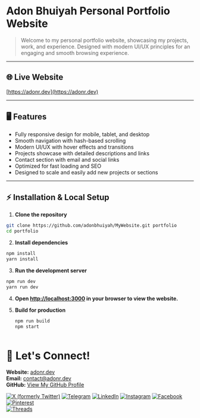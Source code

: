 # Adon Bhuiyah Personal Portfolio Website 

> Welcome to my personal portfolio website, showcasing my projects, work, and experience. Designed with modern UI/UX principles for an engaging and smooth browsing experience.  

---

## 🌐 Live Website
[https://adonr.dev](https://adonr.dev)

---

## 🖥️ Features

- Fully responsive design for mobile, tablet, and desktop
- Smooth navigation with hash-based scrolling
- Modern UI/UX with hover effects and transitions
- Projects showcase with detailed descriptions and links
- Contact section with email and social links
- Optimized for fast loading and SEO
- Designed to scale and easily add new projects or sections

---

## ⚡ Installation & Local Setup

1. **Clone the repository**

``` bash
git clone https://github.com/adonbhuiyah/MyWebsite.git portfolio
cd portfolio
```
2. **Install dependencies**

```bash
npm install
yarn install

```
3. **Run the development server**

```bash
npm run dev
yarn run dev

```
4. **Open [http://localhost:3000](http://localhost:3000) in your browser to view the website.**
 
5. **Build for production**
   
   ``` bash
   npm run build 
   npm start
  ```
```
# 🤝 Let's Connect!

**Website:** [adonr.dev](https://adonr.dev)  
**Email:** [contact@adonr.dev](mailto:contact@adonr.dev)  
**GitHub:** [View My GitHub Profile](https://github.com/AdonBhuiyah)

[![X (formerly Twitter)](https://img.shields.io/badge/-X-black?style=flat-square&logo=x&logoColor=white)](https://x.com/AdonBhuiyah)
[![Telegram](https://img.shields.io/badge/-Telegram-26A5E4?style=flat-square&logo=telegram&logoColor=white)](https://t.me/AdonBhuiyah)
[![LinkedIn](https://img.shields.io/badge/-LinkedIn-0077B5?style=flat-square&logo=linkedin&logoColor=white)](https://linkedin.com/in/AdonBhuiyah)
[![Instagram](https://img.shields.io/badge/-Instagram-E4405F?style=flat-square&logo=instagram&logoColor=white)](https://instagram.com/AdonBhuiyah)
[![Facebook](https://img.shields.io/badge/-Facebook-E4405F?style=flat-square&logo=facebook&logoColor=white)](https://facebook.com/AdonBhuiyah1)
[![Pinterest](https://img.shields.io/badge/-Pinterest-BD081C?style=flat-square&logo=pinterest&logoColor=white)](https://pinterest.com/AdonBhuiyah)    
[![Threads](https://img.shields.io/badge/-Threads-000000?style=flat-square&logo=threads&logoColor=white)](https://threads.net/AdonBhuiyah)
